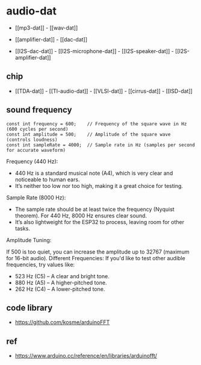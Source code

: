 
# audio-dat

- [[mp3-dat]] - [[wav-dat]]

- [[amplifier-dat]] - [[dac-dat]]


- [[I2S-dac-dat]] - [[I2S-microphone-dat]] - [[I2S-speaker-dat]] - [[I2S-amplifier-dat]]




## chip 

- [[TDA-dat]] - [[TI-audio-dat]] - [[VLSI-dat]] - [[cirrus-dat]] - [[ISD-dat]]



## sound frequency 

    const int frequency = 600;    // Frequency of the square wave in Hz (600 cycles per second)
    const int amplitude = 500;    // Amplitude of the square wave (controls loudness)
    const int sampleRate = 4000;  // Sample rate in Hz (samples per second for accurate waveform)

Frequency (440 Hz):

- 440 Hz is a standard musical note (A4), which is very clear and noticeable to human ears.
- It’s neither too low nor too high, making it a great choice for testing.

Sample Rate (8000 Hz):

- The sample rate should be at least twice the frequency (Nyquist theorem). For 440 Hz, 8000 Hz ensures clear sound.
- It’s also lightweight for the ESP32 to process, leaving room for other tasks.


Amplitude Tuning: 

If 500 is too quiet, you can increase the amplitude up to 32767 (maximum for 16-bit audio).
Different Frequencies: If you'd like to test other audible frequencies, try values like:

- 523 Hz (C5) – A clear and bright tone.
- 880 Hz (A5) – A higher-pitched tone.
- 262 Hz (C4) – A lower-pitched tone.




## code library 

- https://github.com/kosme/arduinoFFT


## ref 


- https://www.arduino.cc/reference/en/libraries/arduinofft/